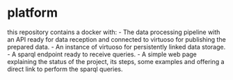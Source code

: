# platform
this repository contains a docker with:  - The data processing pipeline with an API ready for data reception and connected to virtuoso for publishing the prepared data.  - An instance of virtuoso for persistently linked data storage.   - A sparql endpoint ready to receive queries.  - A simple web page explaining the status of the project, its steps, some examples and offering a direct link to perform the sparql queries.

